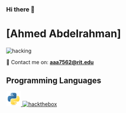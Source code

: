 ### Hi there 👋

<!--
**notveryverbose/notveryverbose** is a ✨ _special_ ✨ repository because its `README.md` (this file) appears on your GitHub profile.

Here are some ideas to get you started:

- 🔭 I’m currently working on ...
- 🌱 I’m currently learning ...
- 👯 I’m looking to collaborate on ...
- 🤔 I’m looking for help with ...
- 💬 Ask me about ...
- 📫 How to reach me: ...
- 😄 Pronouns: ...
- ⚡ Fun fact: ...
-->
<h1> [Ahmed Abdelrahman] </h1>

<img align="center" alt="hacking" width="400" src="https://noosfera.com.br/wp-content/uploads/2016/07/hack2.gif">

📧 Contact me on: **aaa7562@rit.edu**

<h2> Programming Languages </h3>
<a href="https://www.python.org" target="_blank" rel="noreferrer"> <img src="https://raw.githubusercontent.com/devicons/devicon/master/icons/python/python-original.svg" alt="python" width="40" height="40"/> 
<a href="https://app.hackthebox.com/profile/320255" target="_blank" rel="noreferrer"><img src="https://raw.githubusercontent.com/simple-icons/simple-icons/develop/icons/hackthebox.svg" alt="hackthebox" width="40" height="40"/> 
